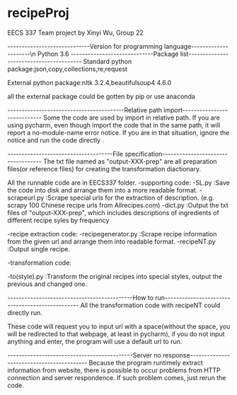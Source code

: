 # recipeProj
EECS 337 Team project by Xinyi Wu, Group 22

-----------------------------Version for programming language---------------------\n
Python 3.6
-----------------------------Package list----------------------------------------
Standard python package:json,copy,collections,re,request

External python package:nltk 3.2.4,beautifulsoup4 4.6.0

all the external package could be gotten by pip or use anaconda

-----------------------------------------Relative path import----------------------------
Some the code are used by import in relative path. If you are using pycharm, even though 
import the code that in the same path, it will report a no-module-name error notice. If you 
are in that situation, ignore the notice and run the code directly .

-------------------------------------File specification-----------------------------------
The txt file named as "output-XXX-prep" are all preparation files(or reference files) for 
creating the transformation diactionary.

All the runnable code are in EECS337 folder.
-supporting code:
    -SL.py :Save the code into disk and arrange them into a more readable format.
    -scrapeurl.py :Scrape special urls for the extraction of description. (e.g. scrapy 100 Chinese 
    recipe urls from Allrecipes.com)
    -dict.py :Output the txt files of "output-XXX-prep", which includes descriptions of ingredients
    of different recipe syles by frequency 
    
-recipe extraction code:
  -recipegenerator.py :Scrape recipe information from the given url and arrange them into readable format.
  -recipeNT.py :Output single recipe.
  
-transformation code:

  -to(style).py :Transform the original recipes into special styles, output the previous and changed one.
  
--------------------------------------------How to run------------------------------------------------
All the transformation code with recipeNT could directly run.

These code will request you to input url with a space(without the space, you will be redirected to that webpage,
at least in pycharm), if you do not input anything and enter, the program will use a default url to run.

--------------------------------------------Server no response------------------------------------------
Because the program runtimely extract information from website, there is possible to occur problems from HTTP connection 
and server respondence. If such problem comes, just rerun the code.
